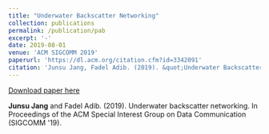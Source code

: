 ```yaml
---
title: "Underwater Backscatter Networking"
collection: publications
permalink: /publication/pab
excerpt: '-'
date: 2019-08-01
venue: 'ACM SIGCOMM 2019'
paperurl: 'https://dl.acm.org/citation.cfm?id=3342091'
citation: 'Junsu Jang, Fadel Adib. (2019). &quot;Underwater Backscatter Networking.&quot; <i>In Proceedings of the ACM Special Interest Group on Data Communication</i>.'
---
```


[Download paper here](https://dl.acm.org/citation.cfm?id=3342091)

<strong>Junsu Jang</strong> and Fadel Adib. (2019). Underwater backscatter networking. In Proceedings of the ACM Special Interest Group on Data Communication (SIGCOMM '19).